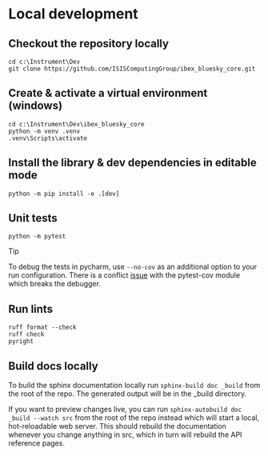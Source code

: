 # Local development

## Checkout the repository locally

```
cd c:\Instrument\Dev
git clone https://github.com/ISISComputingGroup/ibex_bluesky_core.git
```

## Create & activate a virtual environment (windows)

```
cd c:\Instrument\Dev\ibex_bluesky_core
python -m venv .venv
.venv\Scripts\activate
```

## Install the library & dev dependencies in editable mode
```
python -m pip install -e .[dev]
```

## Unit tests
```
python -m pytest
```
> [!TIP]  
> To debug the tests in pycharm, use `--no-cov` as an additional option to your run configuration. There is a conflict [issue](https://youtrack.jetbrains.com/issue/PY-20186/debugging-of-py.test-does-not-stop-on-breakpoints-if-coverage-plugin-enabled) with the pytest-cov module which breaks the debugger.

## Run lints
```
ruff format --check
ruff check
pyright
```

## Build docs locally

To build the sphinx documentation locally run `sphinx-build doc _build` from the root of the repo. The generated output will be in the _build directory.

If you want to preview changes live, you can run `sphinx-autobuild doc _build --watch src` from the root of the repo instead which will start a local, hot-reloadable web server. This should rebuild the documentation whenever you change anything in src, which in turn will rebuild the API reference pages. 
